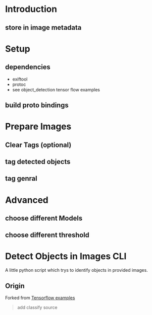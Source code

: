 # Introduction
## store in image metadata

# Setup
## dependencies
 * exiftool
 * protoc
 * see object_detection tensor flow examples
## build proto bindings

# Prepare Images
## Clear Tags (optional)
## tag detected objects
## tag genral 

# Advanced
## choose different Models
## choose different threshold

# Detect Objects in Images CLI
A little python script which trys to identify objects in provided images.
## Origin
Forked from [Tensorflow examples](https://github.com/tensorflow/models/tree/master/research/object_detection) 
> add classify source

